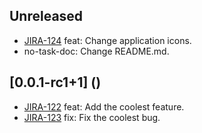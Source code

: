 ## Unreleased

* [JIRA-124](https://jira.surfstudio.ru/browse/JIRA-124) feat: Change application icons.
* no-task-doc: Change README.md.

## [0.0.1-rc1+1] (<release date>)

* [JIRA-122](https://jira.surfstudio.ru/browse/JIRA-123) feat: Add the coolest feature.
* [JIRA-123](https://jira.surfstudio.ru/browse/JIRA-123) fix: Fix the coolest bug.
